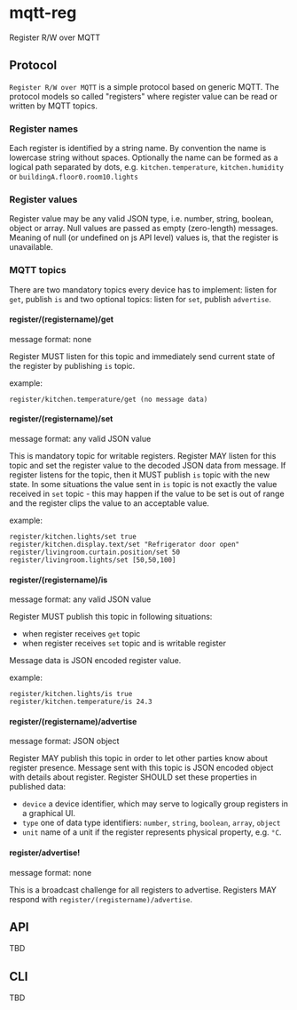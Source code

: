 # mqtt-reg
Register R/W over MQTT

## Protocol

`Register R/W over MQTT` is a simple protocol based on generic MQTT. The protocol models so called "registers" where register value can be read or written by MQTT topics.

### Register names

Each register is identified by a string name. By convention the name is lowercase string without spaces. Optionally the name can be formed as a logical path separated by dots, e.g. `kitchen.temperature`, `kitchen.humidity` or `buildingA.floor0.room10.lights`

### Register values

Register value may be any valid JSON type, i.e. number, string, boolean, object or array. Null values are passed as empty (zero-length) messages. Meaning of null (or undefined on js API level) values is, that the register is unavailable.

### MQTT topics

There are two mandatory topics every device has to implement: listen for `get`, publish `is` and two optional topics: listen for `set`, publish `advertise`.

#### register/(registername)/get

message format: none

Register MUST listen for this topic and immediately send current state of the register by publishing `is` topic.

example:
```
register/kitchen.temperature/get (no message data)
```

#### register/(registername)/set

message format: any valid JSON value

This is mandatory topic for writable registers. Register MAY listen for this topic and set the register value to the decoded JSON data from message. If register listens for the topic, then it MUST publish `is` topic with the new state. In some situations the value sent in `is` topic is not exactly the value received in `set` topic - this may happen if the value to be set is out of range and the register clips the value to an acceptable value.

example:
```
register/kitchen.lights/set true
register/kitchen.display.text/set "Refrigerator door open"
register/livingroom.curtain.position/set 50
register/livingroom.lights/set [50,50,100]
```

#### register/(registername)/is

message format: any valid JSON value

Register MUST publish this topic in following situations:

- when register receives `get` topic
- when register receives `set` topic and is writable register

Message data is JSON encoded register value.

example:
```
register/kitchen.lights/is true
register/kitchen.temperature/is 24.3
```

#### register/(registername)/advertise

message format: JSON object

Register MAY publish this topic in order to let other parties know about register presence. Message sent with this topic is JSON encoded object with details about register. Register SHOULD set these properties in published data:

- `device` a device identifier, which may serve to logically group registers in a graphical UI.
- `type` one of data type identifiers: `number`, `string`, `boolean`, `array`, `object`
- `unit` name of a unit if the register represents physical property, e.g. `°C`.

#### register/advertise!

message format: none

This is a broadcast challenge for all registers to advertise. Registers MAY respond with `register/(registername)/advertise`.

## API

TBD

## CLI

TBD